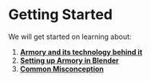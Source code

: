 # Getting Started

We will get started on learning about:

1. [**Armory and its technology behind it**](docs/Getting_Started/Introduction.md)
2. [**Setting up Armory in Blender**](docs/Getting_Started/Setup.md)
2. [**Common Misconception**](docs/Getting_Started/Misconception.md)
